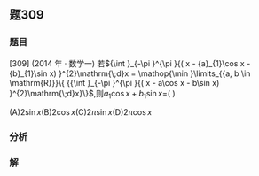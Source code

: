 ## 题309
### 题目
[309] (2014 年 · 数学一) 若${\int }_{-\pi }^{\pi }{( x - {a}_{1}\cos x - {b}_{1}\sin x) }^{2}\mathrm{\;d}x = \mathop{\min }\limits_{{a, b \in  \mathrm{R}}}\{  {{\int }_{-\pi }^{\pi }{( x - a\cos x - b\sin x) }^{2}\mathrm{\;d}x}\}$,则${a}_{1}\cos x + {b}_{1}\sin x =$(   )

(A)$2\sin x$(B)$2\cos x$(C)${2\pi }\sin x$(D)${2\pi }\cos x$
### 分析

### 解